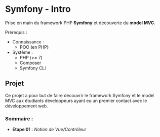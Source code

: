 # Symfony - Intro

Prise en main du framework PHP **Symfony** et découverte du **model MVC**.

Prérequis :
- Connaissance :
    - POO (en PHP)
- Système :
    - PHP (>= 7)
    - Composer
    - Symfony CLI

## Projet

Ce projet a pour but de faire découvrir le framework Symfony et le model MVC aux étudiants développeurs ayant eu un premier contact avec le développement web.

### Sommaire :
- **Etape 01** : _Notion de Vue/Contrôleur_



